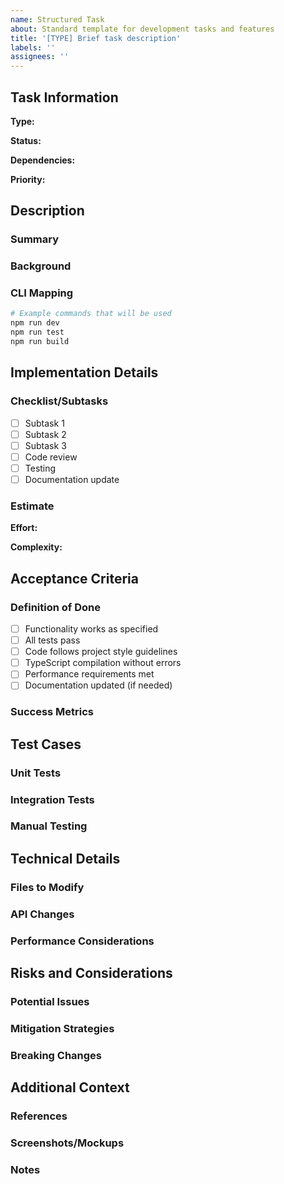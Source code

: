 ```yaml
---
name: Structured Task
about: Standard template for development tasks and features
title: '[TYPE] Brief task description'
labels: ''
assignees: ''
---
```


## Task Information

**Type:** <!-- Feature | Bug Fix | Enhancement | Refactor | Documentation | Testing -->

**Status:** <!-- Planning | In Progress | Review | Blocked | Completed -->

**Dependencies:** <!-- List any prerequisite tasks or issues -->

**Priority:** <!-- High | Medium | Low -->

## Description

### Summary
<!-- Clear, concise description of what needs to be done -->

### Background
<!-- Context and motivation for this task -->

### CLI Mapping
<!-- How this task relates to Claude Code commands (if applicable) -->
```bash
# Example commands that will be used
npm run dev
npm run test
npm run build
```

## Implementation Details

### Checklist/Subtasks
- [ ] Subtask 1
- [ ] Subtask 2
- [ ] Subtask 3
- [ ] Code review
- [ ] Testing
- [ ] Documentation update

### Estimate
**Effort:** <!-- 1-4 hours | 0.5-1 day | 1-3 days | 1+ weeks -->

**Complexity:** <!-- Low | Medium | High -->

## Acceptance Criteria

### Definition of Done
- [ ] Functionality works as specified
- [ ] All tests pass
- [ ] Code follows project style guidelines
- [ ] TypeScript compilation without errors
- [ ] Performance requirements met
- [ ] Documentation updated (if needed)

### Success Metrics
<!-- How will you know this task is successfully completed? -->

## Test Cases

### Unit Tests
<!-- List specific unit tests that need to be written/updated -->

### Integration Tests
<!-- List integration scenarios to test -->

### Manual Testing
<!-- Steps for manual verification -->

## Technical Details

### Files to Modify
<!-- List expected files that will be changed -->

### API Changes
<!-- Any new interfaces, types, or function signatures -->

### Performance Considerations
<!-- Memory usage, CPU impact, rendering performance -->

## Risks and Considerations

### Potential Issues
<!-- What could go wrong? -->

### Mitigation Strategies
<!-- How to address the potential issues -->

### Breaking Changes
<!-- Will this change existing functionality? -->

## Additional Context

### References
<!-- Links to documentation, similar implementations, etc. -->

### Screenshots/Mockups
<!-- Visual aids if applicable -->

### Notes
<!-- Any additional information -->